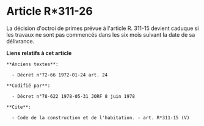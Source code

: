 # Article R*311-26

La décision d'octroi de primes prévue à l'article R. 311-15 devient caduque si les travaux ne sont pas commencés dans les six
mois suivant la date de sa délivrance.

**Liens relatifs à cet article**

	**Anciens textes**:

	  - Décret n°72-66 1972-01-24 art. 24

	**Codifié par**:

	  - Décret n°78-622 1978-05-31 JORF 8 juin 1978

	**Cite**:

	  - Code de la construction et de l'habitation. - art. R*311-15 (V)
